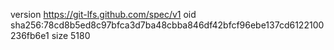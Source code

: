 version https://git-lfs.github.com/spec/v1
oid sha256:78cd8b5ed8c97bfca3d7ba48cbba846df42bfcf96ebe137cd6122100236fb6e1
size 5180
